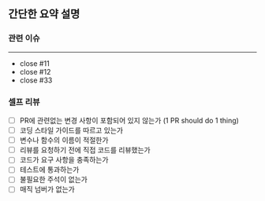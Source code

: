 ## 간단한 요약 설명


### 관련 이슈
---
* close #11
* close #12
* close #33

### 셀프 리뷰
- [ ] PR에 관련없는 변경 사항이 포함되어 있지 않는가 (1 PR should do 1 thing)
- [ ] 코딩 스타일 가이드를 따르고 있는가
- [ ] 변수나 함수의 이름이 적절한가
- [ ] 리뷰를 요청하기 전에 직접 코드를 리뷰했는가
- [ ] 코드가 요구 사항을 충족하는가
- [ ] 테스트에 통과하는가
- [ ] 불필요한 주석이 없는가
- [ ] 매직 넘버가 없는가
